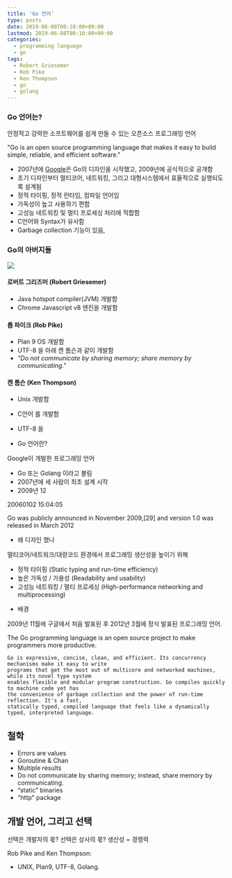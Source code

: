 ```yaml
---
title: 'Go 언어'
type: posts
date: 2019-06-08T00:10:00+09:00
lastmod: 2019-06-08T00:10:00+09:00
categories: 
  - programming language
  - go
tags: 
  - Robert Griesemer
  - Rob Pike
  - Ken Thompson
  - go
  - golang
---
```


### Go 언어는?

안정적고 강력한 소프트웨어를 쉽게 만들 수 있는 오픈소스 프로그래밍 언어   

"Go is an open source programming language that makes it easy to build simple, reliable, and efficient software."

* 2007년에 [Google](https://google.com)은 Go의 디자인을 시작했고, 2009년에 공식적으로 공개함
* 초기 디자인부터 멀티코어, 네트워킹, 그리고 대형시스템에서 효율적으로 실행되도록 설계됨
* 정적 타이핑, 정적 런타임, 컴파일 언어임 
* 가독성이 높고 사용하기 편함
* 고성능 네트워킹 및 멀티 프로세싱 처리에 적합함
* C언어와 Syntax가 유사함
* Garbage collection 기능이 있음,
  
### Go의 아버지들

<img src="/img/golang_fathers.png">

#### 로버트 그리즈머 (Robert Griesemer)

* Java hotspot compiler(JVM) 개발함
* Chrome Javascript v8 엔진을 개발함

#### 롭 파이크 (Rob Pike)

* Plan 9 OS 개발함
* UTF-8 을 아래 켄 톰슨과 같이 개발함
* *"Do not communicate by sharing memory; share memory by communicating."*

#### 켄 톰슨 (Ken Thompson)

* Unix 개발함
* C언어 를 개발함
* UTF-8 을 



* Go 언어란?

Google이 개발한 프로그래밍 언어

- Go 또는 Golang 이라고 불림
- 2007년에 세 사람이 최초 설계 시작
- 2009년 12

20060102 15:04:05

Go was publicly announced in November 2009,[29] and version 1.0 was released in March 2012

* 왜 디자인 했나

멀티코어/네트워크/대량코드 환경에서 프로그래밍 생산성을 높이기 위해

- 정적 타이핑 (Static typing and run-time efficiency)
- 높은 가독성 / 가용성 (Readability and usability)
- 고성능 네트워킹 / 멀티 프로세싱 (High-performance networking and multiprocessing)


* 배경

 2009년 11월에 구글에서 처음 발표된 후 2012년 3월에 정식 발표된 프로그래밍 언어.


 The Go programming language is an open source project to make programmers more productive.

    Go is expressive, concise, clean, and efficient. Its concurrency mechanisms make it easy to write
    programs that get the most out of multicore and networked machines, while its novel type system
    enables flexible and modular program construction. Go compiles quickly to machine code yet has
    the convenience of garbage collection and the power of run-time reflection. It's a fast,
    statically typed, compiled language that feels like a dynamically typed, interpreted language.


## 철학

- Errors are values
- Goroutine & Chan
- Multiple results
- Do not communicate by sharing memory; instead, share memory by communicating.
- “static” binaries
- "http" package

## 개발 언어, 그리고 선택

선택은 개발자의 몫?
선택은 상사의 몫?
생산성 = 경쟁력

Rob Pike and Ken Thompson: 

- UNIX, Plan9, UTF-8, Golang.
